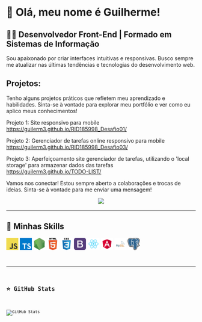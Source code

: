 # 💜 Olá, meu nome é Guilherme!

## 👨‍💻 Desenvolvedor Front-End | Formado em Sistemas de Informação

Sou apaixonado por criar interfaces intuitivas e responsivas. Busco sempre me atualizar nas últimas tendências e tecnologias do desenvolvimento web.

## Projetos:

Tenho alguns projetos práticos que refletem meu aprendizado e habilidades. Sinta-se à vontade para explorar meu portfólio e ver como eu aplico meus conhecimentos!

Projeto 1: Site responsivo para mobile https://guilerm3.github.io/RID185998_Desafio01/

Projeto 2: Gerenciador de tarefas online responsivo para mobile https://guilerm3.github.io/RID185998_Desafio03/

Projeto 3: Aperfeiçoamento site gerenciador de tarefas, utilizando o 'local storage' para armazenar dados das tarefas https://guilerm3.github.io/TODO-LIST/

Vamos nos conectar!
Estou sempre aberto a colaborações e trocas de ideias. Sinta-se à vontade para me enviar uma mensagem!

<p align="center">
  <a href="https://www.linkedin.com/in/guilherme-augusto-14069a214/">
    <img src="https://img.shields.io/badge/linkedin-%230077B5.svg?&style=for-the-badge&logo=linkedin&logoColor=white" />
  </a>

---

## 🚀 Minhas Skills

<code><img height="32" src="https://raw.githubusercontent.com/github/explore/80688e429a7d4ef2fca1e82350fe8e3517d3494d/topics/javascript/javascript.png" alt="Javascript"/></code>
<code><img height="32" src="https://raw.githubusercontent.com/github/explore/80688e429a7d4ef2fca1e82350fe8e3517d3494d/topics/typescript/typescript.png" alt="Typescript"/></code>
<code><img height="32" src="https://raw.githubusercontent.com/github/explore/80688e429a7d4ef2fca1e82350fe8e3517d3494d/topics/nodejs/nodejs.png" alt="Nodejs"/></code>
<code><img height="32" src="https://raw.githubusercontent.com/github/explore/80688e429a7d4ef2fca1e82350fe8e3517d3494d/topics/html/html.png" alt="HTML5"/></code>
<code><img height="32" src="https://raw.githubusercontent.com/github/explore/80688e429a7d4ef2fca1e82350fe8e3517d3494d/topics/css/css.png" alt="CSS"/></code>
<code><img height="32" src="https://raw.githubusercontent.com/github/explore/80688e429a7d4ef2fca1e82350fe8e3517d3494d/topics/bootstrap/bootstrap.png" alt="Bootstrap"/></code>
<code><img height="32" src="https://raw.githubusercontent.com/github/explore/80688e429a7d4ef2fca1e82350fe8e3517d3494d/topics/react/react.png" alt="React"/></code>
<code><img height="32" src="https://raw.githubusercontent.com/github/explore/80688e429a7d4ef2fca1e82350fe8e3517d3494d/topics/angular/angular.png" alt="Angular"/></code>
<code><img height="32" src="https://raw.githubusercontent.com/github/explore/80688e429a7d4ef2fca1e82350fe8e3517d3494d/topics/mysql/mysql.png" alt="MySQL"/></code>
<code><img height="32" src="https://raw.githubusercontent.com/github/explore/80688e429a7d4ef2fca1e82350fe8e3517d3494d/topics/postgresql/postgresql.png" alt="PostegreSQL"/><code>

---

## ⭐ GitHub Stats

![GitHub Stats](https://github-readme-stats.vercel.app/api?username=guilerm3&show_icons=true)
